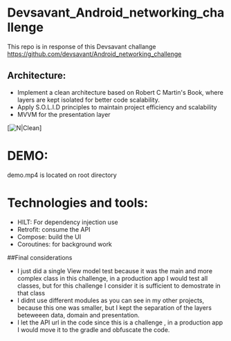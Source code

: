 # Devsavant_Android_networking_challenge

This repo is in response of this Devsavant challange https://github.com/devsavant/Android_networking_challenge

## Architecture:
- Implement a clean architecture based on Robert C Martin's Book, where layers are kept isolated for better code scalability.
- Apply S.O.L.I.D principles to maintain project efficiency and scalability
- MVVM for the presentation layer

[![N|Clean](https://blog.cleancoder.com/uncle-bob/images/2012-08-13-the-clean-architecture/CleanArchitecture.jpg)]


# DEMO:
demo.mp4 is located on root directory

# Technologies and tools:
- HILT: For dependency injection use
- Retrofit: consume the API
- Compose: build the UI
- Coroutines: for background work


##Final considerations
- I just did a single View model test because it was the main and more complex class in this challenge, in a production app I would test all classes, but for this challenge I consider it is sufficient to demostrate in that class
- I didnt use different modules as you can see in my other projects, because this one was smaller, but I kept the separation of the layers beteweeen data, domain and presentation.
- I let the API url in the code since this is a challenge , in a production app I would move it to the gradle and obfuscate the code.
